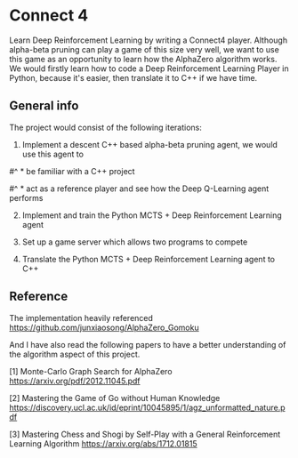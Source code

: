 # Connect 4
Learn Deep Reinforcement Learning by writing a Connect4 player. Although alpha-beta pruning can play a game of this size very well, 
we want to use this game as an opportunity to learn how the AlphaZero algorithm works. We would firstly learn how to code a Deep Reinforcement Learning Player in Python, because it's easier, then translate it to C++ if we have time.

## General info
The project would consist of the following iterations:

1. Implement a descent C++ based alpha-beta pruning agent, we would use this agent to 

  #^ * be familiar with a C++ project

  #^ * act as a reference player and see how the Deep Q-Learning agent performs 

2. Implement and train the Python MCTS + Deep Reinforcement Learning agent

3. Set up a game server which allows two programs to compete

4. Translate the Python MCTS + Deep Reinforcement Learning agent to C++


## Reference
The implementation heavily referenced https://github.com/junxiaosong/AlphaZero_Gomoku

And I have also read the following papers to have a better understanding of the algorithm aspect of this project.

[1] Monte-Carlo Graph Search for AlphaZero https://arxiv.org/pdf/2012.11045.pdf

[2] Mastering the Game of Go without Human Knowledge https://discovery.ucl.ac.uk/id/eprint/10045895/1/agz_unformatted_nature.pdf

[3] Mastering Chess and Shogi by Self-Play with a General Reinforcement Learning Algorithm https://arxiv.org/abs/1712.01815

